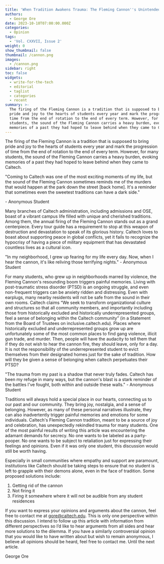 ```yaml
---
title: 'When Tradition Awakens Trauma: The Fleming Cannon''s Unintended Consequences'
authors:
  - George Ore
date: 2023-10-10T07:00:00.000Z
categories:
  - Opinion
tags:
  - 'Vol. CXXVII, Issue 2'
weight: 0
show_thumbnail: false
thumbnail: /cannon.png
images:
  - /cannon.png
sidebar: right
toc: false
widgets:
  - write-for-the-tech
  - editorial
  - taglist
  - categories
  - recent
summary: >-
  The firing of the Fleming Cannon is a tradition that is supposed to bring
  pride and joy to the hearts of students every year and mark the progression of
  time from the end of rotation to the end of every term. However, for many
  students, the sound of the Fleming Cannon carries a heavy burden, evoking
  memories of a past they had hoped to leave behind when they came to Caltech.
---
```


The firing of the Fleming Cannon is a tradition that is supposed to bring pride and joy to the hearts of students every year and mark the progression of time from the end of rotation to the end of every term. However, for many students, the sound of the Fleming Cannon carries a heavy burden, evoking memories of a past they had hoped to leave behind when they came to Caltech.

"Coming to Caltech was one of the most exciting moments of my life, but the sound of the Fleming Cannon sometimes reminds me of the murders that would happen at the park down the street \[back home]. It's a reminder that sometimes even the sweetest traditions can have a dark side." 

\- Anonymous Student

Many branches of Caltech administration, including admissions and OSE, boast of a vibrant campus life filled with unique and cherished traditions. Among them, the annual firing of the Fleming Cannon stands out as a grand centerpiece. Every tour guide has a requirement to stop at this weapon of destruction and devastation to speak of its glorious history. Caltech loves to boast about supporting peace in global conflicts, yet it fails to recognize the hypocrisy of having a piece of military equipment that has devastated countless lives as a cultural icon. 

"In my neighborhood, I grew up fearing for my life every day. Now, when I hear the cannon, it's like reliving those terrifying nights." - Anonymous Student

For many students, who grew up in neighborhoods marred by violence, the Fleming Cannon's resounding boom triggers painful memories. Living with post-traumatic stress disorder (PTSD) is an ongoing struggle, and even non-frequent triggers can be anxiety ridden and distressing. Even with earplugs, many nearby residents will not be safe from the sound in their own rooms. Caltech claims “We seek to transform organizational culture and structures so that all community members, and importantly including those from historically excluded and historically underrepresented groups, feel a sense of belonging within the Caltech community” (in a Statement from the Board of Trustees on inclusive.caltech.edu). Places where historically excluded and underrepresented groups grow up are unfortunately some of the most common places to find gang violence, illicit gun trade, and murder. Then, people will have the audacity to tell them that if they do not wish to hear the cannon fire, they should leave, only for a day. It is not the responsibility of the underrepresented student to evict themselves from their designated homes just for the sake of tradition. How will they be given a sense of belonging when caltech perpetuates their PTSD? 

"The trauma from my past is a shadow that never truly fades. Caltech has been my refuge in many ways, but the cannon's blast is a stark reminder of the battles I've fought, both within and outside these walls." - Anonymous Student

Traditions will always hold a special place in our hearts, connecting us to our past and our community. They bring joy, nostalgia, and a sense of belonging. However, as many of these personal narratives illustrate, they can also inadvertently trigger painful memories and emotions for some individuals. Caltech's Fleming Cannon tradition, meant to be a source of joy and celebration, has unexpectedly rekindled trauma for many students. One of the most painful results of writing this article was encountering the adamant demands for secrecy. No one wants to be labeled as a party-pooper. No one wants to be subject to retaliation just for expressing their feelings and opinions. Even if it was only one student, this discussion would still be worth having.

Especially in small communities where empathy and support are paramount, institutions like Caltech should be taking steps to ensure that no student is left to grapple with their demons alone, even in the face of tradition. Some proposed solutions include:

1. Getting rid of the cannon
2. Not firing it
3. Firing it somewhere where it will not be audible from any student residences

If you want to express your opinions and arguments about the cannon, feel free to contact me at [gore@caltech.edu](mailto:gore@caltech.edu). This is only one perspective within this discussion. I intend to follow up this article with information from different perspectives so I’d like to hear arguments from all sides and hear more solutions to the dilemma. If you have a similarly controversial opinion that you would like to have written about but wish to remain anonymous, I believe all opinions should be heard, feel free to contact me. Until the next article.

George Ore
